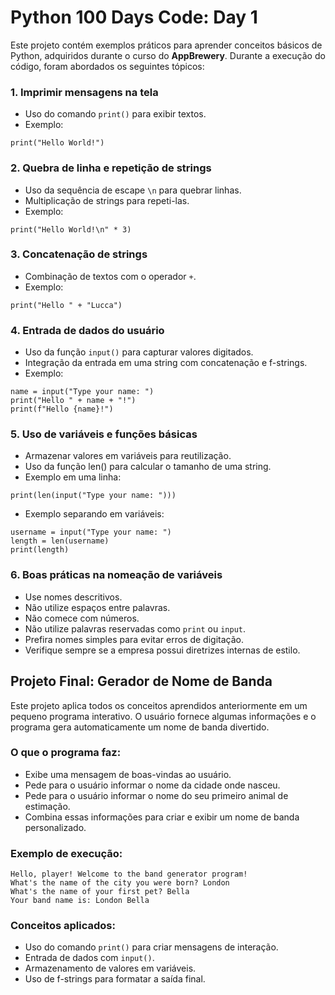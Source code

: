 # Python 100 Days Code: Day 1

Este projeto contém exemplos práticos para aprender conceitos básicos de Python, adquiridos durante o curso do **AppBrewery**. Durante a execução do código, foram abordados os seguintes tópicos:

### 1. Imprimir mensagens na tela
- Uso do comando `print()` para exibir textos.
- Exemplo:
```
print("Hello World!")
```

### 2. Quebra de linha e repetição de strings
- Uso da sequência de escape `\n` para quebrar linhas.
- Multiplicação de strings para repeti-las.
- Exemplo:
```
print("Hello World!\n" * 3)
```

### 3. Concatenação de strings
- Combinação de textos com o operador `+`.
- Exemplo:
```
print("Hello " + "Lucca")
```

### 4. Entrada de dados do usuário
- Uso da função `input()` para capturar valores digitados.
- Integração da entrada em uma string com concatenação e f-strings.
- Exemplo:

```
name = input("Type your name: ")
print("Hello " + name + "!")
print(f"Hello {name}!")
```

### 5. Uso de variáveis e funções básicas
- Armazenar valores em variáveis para reutilização.
- Uso da função len() para calcular o tamanho de uma string.
- Exemplo em uma linha:

```
print(len(input("Type your name: ")))
```

- Exemplo separando em variáveis:

```
username = input("Type your name: ")
length = len(username)
print(length)
```

### 6. Boas práticas na nomeação de variáveis
- Use nomes descritivos.
- Não utilize espaços entre palavras.
- Não comece com números.
- Não utilize palavras reservadas como `print` ou `input`.
- Prefira nomes simples para evitar erros de digitação.
- Verifique sempre se a empresa possui diretrizes internas de estilo.

## Projeto Final: Gerador de Nome de Banda

Este projeto aplica todos os conceitos aprendidos anteriormente em um pequeno programa interativo. O usuário fornece algumas informações e o programa gera automaticamente um nome de banda divertido.

### O que o programa faz:
- Exibe uma mensagem de boas-vindas ao usuário.
- Pede para o usuário informar o nome da cidade onde nasceu.
- Pede para o usuário informar o nome do seu primeiro animal de estimação.
- Combina essas informações para criar e exibir um nome de banda personalizado.

### Exemplo de execução:
```
Hello, player! Welcome to the band generator program!
What's the name of the city you were born? London
What's the name of your first pet? Bella
Your band name is: London Bella
```

### Conceitos aplicados:
- Uso do comando `print()` para criar mensagens de interação.
- Entrada de dados com `input()`.
- Armazenamento de valores em variáveis.
- Uso de f-strings para formatar a saída final.